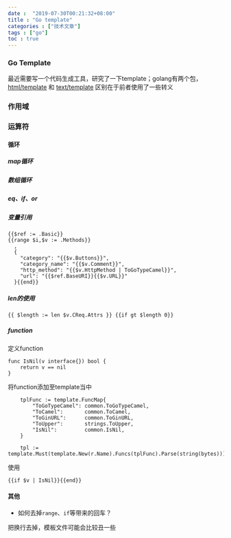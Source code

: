 ```yaml
---
date :  "2019-07-30T00:21:32+08:00" 
title : "Go template" 
categories : ["技术文章"] 
tags : ["go"] 
toc : true
---
```


### Go Template

最近需要写一个代码生成工具，研究了一下template；golang有两个包， [html/template](https://golang.org/pkg/html/template/) 和 [text/template](https://golang.org/pkg/text/template/) 区别在于前者使用了一些转义

### 作用域

### 运算符

#### 循环

##### map循环

##### 数组循环

##### eq、if、or

##### 变量引用

```
{{$ref := .Basic}}
{{range $i,$v := .Methods}}
  ,
  {
    "category": "{{$v.Buttons}}",
    "category_name": "{{$v.Comment}}",
    "http_method": "{{$v.HttpMethod | ToGoTypeCamel}}",
    "url": "{{$ref.BaseURI}}{{$v.URL}}"
  }{{end}}
```

##### len的使用

```
{{ $length := len $v.CReq.Attrs }} {{if gt $length 0}}
```

##### function

定义function

```
func IsNil(v interface{}) bool {
	return v == nil
}
```
将function添加至template当中
```
	tplFunc := template.FuncMap{
		"ToGoTypeCamel": common.ToGoTypeCamel,
		"ToCamel":       common.ToCamel,
		"ToGinURL":      common.ToGinURL,
		"ToUpper":       strings.ToUpper,
		"IsNil":         common.IsNil,
	}

	tpl := template.Must(template.New(r.Name).Funcs(tplFunc).Parse(string(bytes)))
```

使用

```
{{if $v | IsNil}}{{end}}
```

#### 其他

- 如何去掉`range`、`if`等带来的回车？

把换行去掉，模板文件可能会比较丑一些
